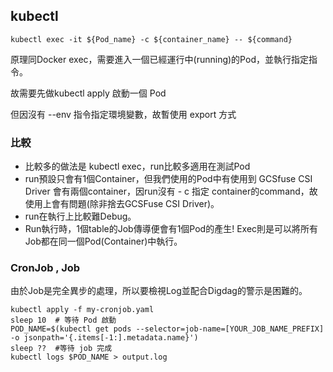 ## kubectl 
```
kubectl exec -it ${Pod_name} -c ${container_name} -- ${command}
```
原理同Docker exec，需要進入一個已經運行中(running)的Pod，並執行指定指令。

故需要先做kubectl apply 啟動一個 Pod

但因沒有 --env 指令指定環境變數，故暫使用 export 方式

### 比較

- 比較多的做法是 kubectl exec，run比較多適用在測試Pod
- run預設只會有1個Container，但我們使用的Pod中有使用到 GCSfuse CSI Driver
  會有兩個container，因run沒有 - c 指定 container的command，故使用上會有問題(除非捨去GCSFuse CSI Driver)。
- run在執行上比較難Debug。
- Run執行時，1個table的Job傳導便會有1個Pod的產生! Exec則是可以將所有Job都在同一個Pod(Container)中執行。

### CronJob , Job 

由於Job是完全異步的處理，所以要檢視Log並配合Digdag的警示是困難的。
```
kubectl apply -f my-cronjob.yaml
sleep 10  # 等待 Pod 啟動
POD_NAME=$(kubectl get pods --selector=job-name=[YOUR_JOB_NAME_PREFIX] -o jsonpath='{.items[-1:].metadata.name}')
sleep ??  #等待 job 完成
kubectl logs $POD_NAME > output.log
```